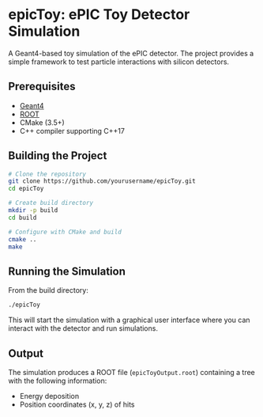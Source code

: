 # epicToy: ePIC Toy Detector Simulation

A Geant4-based toy simulation of the ePIC detector. The project provides a simple framework to test particle interactions with silicon detectors.

## Prerequisites

- [Geant4](https://geant4.web.cern.ch/)
- [ROOT](https://root.cern/)
- CMake (3.5+)
- C++ compiler supporting C++17

## Building the Project

```bash
# Clone the repository
git clone https://github.com/yourusername/epicToy.git
cd epicToy

# Create build directory
mkdir -p build
cd build

# Configure with CMake and build
cmake ..
make
```

## Running the Simulation

From the build directory:

```bash
./epicToy
```

This will start the simulation with a graphical user interface where you can interact with the detector and run simulations.

## Output

The simulation produces a ROOT file (`epicToyOutput.root`) containing a tree with the following information:
- Energy deposition
- Position coordinates (x, y, z) of hits
